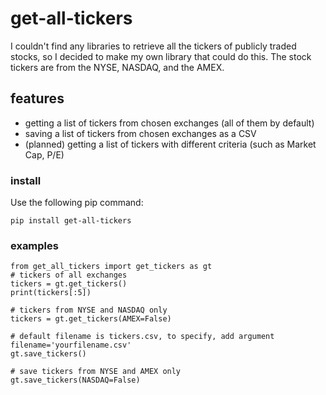 # get-all-tickers

I couldn't find any libraries to retrieve all the tickers of publicly traded stocks, so I decided to make my own library that could do this. The stock tickers are from the NYSE, NASDAQ, and the AMEX.

## features
-  getting a list of tickers from chosen exchanges (all of them by default)
-  saving a list of tickers from chosen exchanges as a CSV
-  (planned) getting a list of tickers with different criteria (such as Market Cap, P/E)

### install
Use the following pip command:
```
pip install get-all-tickers
```
### examples
```
from get_all_tickers import get_tickers as gt
# tickers of all exchanges
tickers = gt.get_tickers()
print(tickers[:5])

# tickers from NYSE and NASDAQ only
tickers = gt.get_tickers(AMEX=False)

# default filename is tickers.csv, to specify, add argument filename='yourfilename.csv'
gt.save_tickers()

# save tickers from NYSE and AMEX only
gt.save_tickers(NASDAQ=False)
```
